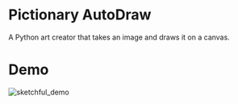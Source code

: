 # Pictionary AutoDraw
A Python art creator that takes an image and draws it on a canvas.
# Demo
![sketchful_demo](https://user-images.githubusercontent.com/37674516/101862445-5e3e0280-3b40-11eb-9cca-5b807677c258.png)
